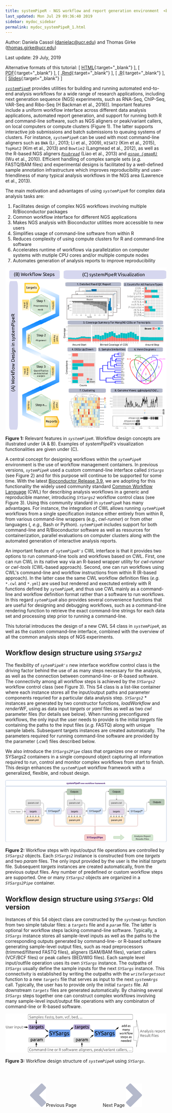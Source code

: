 ```yaml
---
title: systemPipeR - NGS workflow and report generation environment  <br> <br> 1. Introduction
last_updated: Mon Jul 29 09:36:40 2019
sidebar: mydoc_sidebar
permalink: mydoc_systemPipeR_1.html
---
```

Author: Daniela Cassol (danielac@ucr.edu) and Thomas Girke (thomas.girke@ucr.edu)

Last update: 29 July, 2019 

Alternative formats of this tutorial:
[ [HTML](http://girke.bioinformatics.ucr.edu/systemPipeR/pages/mydoc/systemPipeR.html){:target="_blank"} ],
[ [PDF](http://girke.bioinformatics.ucr.edu/systemPipeR/pages/mydoc/systemPipeR.pdf){:target="_blank"} ],
[ [.Rmd](https://raw.githubusercontent.com/tgirke/systemPipeR/gh-pages/_vignettes/10_Rworkflows/systemPipeR.Rmd){:target="_blank"} ],
[ [.R](https://raw.githubusercontent.com/tgirke/systemPipeR/gh-pages/_vignettes/10_Rworkflows/systemPipeR.R){:target="_blank"} ],
[ [Slides](https://docs.google.com/presentation/d/175aup31LvnbIJUAvEEoSkpGsKgtBJ2RpQYd0Gs23dLo/embed?start=false&loop=false&delayms=60000){:target="_blank"} ] 


[_`systemPipeR`_](http://www.bioconductor.org/packages/devel/bioc/html/systemPipeR.html) provides utilities for building and running automated end-to-end analysis workflows for a wide range of research applications, including next generation sequence (NGS) experiments, such as RNA-Seq, ChIP-Seq, VAR-Seq and Ribo-Seq (H Backman et al., 2016)]. Important features include a uniform workflow interface across different data analysis applications, automated report generation, and support for running both R and command-line software, such as NGS aligners or peak/variant callers, on local computers or compute clusters (Figure 1). The latter supports interactive job submissions and batch submissions to queuing systems of clusters. For instance, _`systemPipeR`_ can be used with most command-line aligners such as `BWA` (Li , 2013; Li et al., 2009), `HISAT2` (Kim et al., 2015), `TopHat2` (Kim et al., 2013) and `Bowtie2` (Langmead et al., 2012), as well as the R-based NGS aligners [_`Rsubread`_](http://www.bioconductor.org/packages/devel/bioc/html/Rsubread.html) (Liao et al., 2013) and [_`gsnap (gmapR)`_](http://www.bioconductor.org/packages/devel/bioc/html/gmapR.html) (Wu et al., 2010). Efficient handling of complex sample sets (_e.g._ FASTQ/BAM files) and experimental designs is facilitated by a well-defined sample annotation infrastructure which improves reproducibility and user-friendliness of many typical analysis workflows in the NGS area (Lawrence et al., 2013). 

The main motivation and advantages of using _`systemPipeR`_ for complex data analysis tasks are:

1. Facilitates design of complex NGS workflows involving multiple R/Bioconductor packages
2. Common workflow interface for different NGS applications
3. Makes NGS analysis with Bioconductor utilities more accessible to new users
4. Simplifies usage of command-line software from within R
5. Reduces complexity of using compute clusters for R and command-line software
6. Accelerates runtime of workflows via parallelzation on computer systems with mutiple CPU cores and/or multiple compute nodes
6. Automates generation of analysis reports to improve reproducibility

<center><img src="./pages/mydoc/systemPipeR_files/utilities.png"></center>

**Figure 1:** Relevant features in _`systemPipeR`_.
Workflow design concepts are illustrated under (A & B). Examples of
*systemPipeR’s* visualization functionalities are given under (C). 

A central concept for designing workflows within the _`sytemPipeR`_ environment 
is the use of workflow management containers. In previous versions, _`sytemPipeR`_ 
used a custom command-line interface called _`SYSargs`_ (see Figure 2) and for 
this purpose will continue to be supported for some time. With the latest [Bioconductor Release 3.9](http://www.bioconductor.org/packages/release/bioc/html/systemPipeR.html), 
we are adopting for this functionality the widely used community standard 
[Common Workflow Language](https://www.commonwl.org/) (CWL) for describing 
analysis workflows in a generic and reproducible manner, introducing _`SYSargs2`_
workflow control class (see Figure 3). Using this community standard in _`sytemPipeR`_
has many advantages. For instance, the integration of CWL allows running _`sytemPipeR`_
workflows from a single specification instance either entirely from within R, from various command-line
wrappers (e.g., *cwl-runner*) or from other languages (*, e.g.,* Bash or Python).
_`sytemPipeR`_ includes support for both command-line and R/Bioconductor software 
as well as resources for containerization, parallel evaluations on computer clusters 
along with the automated generation of interactive analysis reports.

An important feature of _`sytemPipeR's`_ CWL interface is that it provides two
options to run command-line tools and workflows based on CWL. First, one can
run CWL in its native way via an R-based wrapper utility for *cwl-runner* or
*cwl-tools* (CWL-based approach). Second, one can run workflows using CWL's
command-line and workflow instructions from within R (R-based approach). In the
latter case the same CWL workflow definition files (*e.g.* `*.cwl` and `*.yml`)
are used but rendered and exectuted entirely with R functions defined by
_`sytemPipeR`_, and thus use CWL mainly as a command-line and workflow
definition format rather than a software to run workflows. In this regard
_`sytemPipeR`_ also provides several convenience functions that are useful for
designing and debugging workflows, such as a command-line rendering function to
retrieve the exact command-line strings for each data set and processing step
prior to running a command-line.

This tutorial introduces the design of a new CWL S4 class in _`systemPipeR`_, 
as well as the custom command-line interface, combined with the overview of all
the common analysis steps of NGS experiments.

## Workflow design structure using _`SYSargs2`_ 

The flexibility of _`sytemPipeR's`_ new interface workflow control class is the driving factor behind 
the use of as many steps necessary for the analysis, as well as the connection 
between command-line- or R-based software. The connectivity among all
workflow steps is achieved by the _`SYSargs2`_ workflow control class (see Figure 3).
This S4 class is a list-like container where each instance stores all the
input/output paths and parameter components requried for a particular data
analysis step. _`SYSargs2`_ * instances are generated by two constructor
functions, *loadWorkflow* and *renderWF*, using as data input *targets* or
*yaml* files as well as two *cwl* parameter files (for details see below). When
running preconfigured workflows, the only input the user needs to provide is
the initial *targets* file containing the paths to the input files (*e.g.*
FASTQ) along with unique sample labels. Subsequent targets instances are
created automatically. The parameters required for running command-line
software are provided by the parameter (*.cwl*) files described below. 

We also introduce the *`SYSargs2Pipe`* class that organizes one or many
SYSargs2 containers in a single compound object capturing all information
required to run, control and monitor complex workflows from start to finish. This
design enhances the *`systemPipeR`* workflow framework with a generalized,
flexible, and robust design.

<center><img src="./pages/mydoc/systemPipeR_files/SYSargs2.png"></center>

**Figure 2:** Workflow steps with input/output file operations are controlled by 
_`SYSargs2`_ objects. Each _`SYSargs2`_ instance is constructed from one *targets* 
and two *param* files. The only input provided by the user is the initial *targets* 
file. Subsequent *targets* instances are created automatically, from the previous 
output files. Any number of predefined or custom workflow steps are supported. One
or many _`SYSargs2`_ objects are organized in a *`SYSargs2Pipe`* container.

## Workflow design structure using _`SYSargs`_: Old version

Instances of this S4 object class are constructed by the _`systemArgs`_ function from two simple tabular files: a _`targets`_ file and a _`param`_ file. The latter is optional for workflow steps lacking command-line software. Typically, a _`SYSargs`_ instance stores all sample-level inputs as well as the paths to the corresponding outputs generated by command-line- or R-based software generating sample-level output files, such as read preprocessors (trimmed/filtered FASTQ files), aligners (SAM/BAM files), variant callers (VCF/BCF files) or peak callers (BED/WIG files). Each sample level input/outfile operation uses its own _`SYSargs`_ instance. The outpaths of _`SYSargs`_ usually define the sample inputs for the next _`SYSargs`_ instance. This connectivity is established by writing the outpaths with the _`writeTargetsout`_ function to a new _`targets`_ file that serves as input to the next _`systemArgs`_ call. Typically, the user has to provide only the initial _`targets`_ file. All downstream _`targets`_ files are generated automatically. By chaining several _`SYSargs`_ steps together one can construct complex workflows involving many sample-level input/output file operations with any combinaton of command-line or R-based software. 

<center><img src="./pages/mydoc/systemPipeR_files/SystemPipeR_Workflow.png"></center>

**Figure 3:** Workflow design structure of _`systemPipeR`_ using _`SYSargs`_. 

<br><br><center><a href="mydoc_systemPipeR_1.html"><img src="images/left_arrow.png" alt="Previous page."></a>Previous Page &nbsp; &nbsp; &nbsp; &nbsp; &nbsp; &nbsp; &nbsp; &nbsp; &nbsp; &nbsp; Next Page
<a href="mydoc_systemPipeR_2.html"><img src="images/right_arrow.png" alt="Next page."></a></center>
